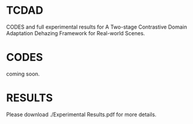 # TCDAD
CODES and full experimental results for A Two-stage Contrastive Domain Adaptation Dehazing Framework for Real-world Scenes.
# CODES
coming soon.
# RESULTS
Please download ./Experimental Results.pdf for more details.

